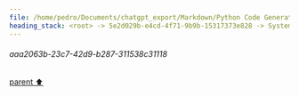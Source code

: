```yaml
---
file: /home/pedro/Documents/chatgpt_export/Markdown/Python Code Generation Library.md
heading_stack: <root> -> 5e2d029b-e4cd-4f71-9b9b-15317373e828 -> System -> 50a6fed2-65a3-4235-91ed-2c00215cec97 -> System -> aaa2063b-23c7-42d9-b287-311538c31118
---
```

###### aaa2063b-23c7-42d9-b287-311538c31118
[parent ⬆️](#50a6fed2-65a3-4235-91ed-2c00215cec97)
